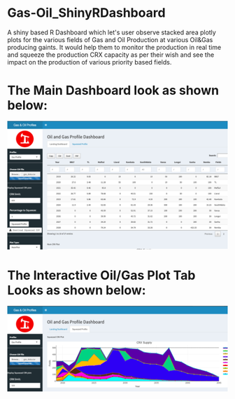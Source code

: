 # Gas-Oil_ShinyRDashboard
A shiny based R Dashboard which let's user observe stacked area plotly plots for the various fields of Gas and Oil Production at various Oil&amp;Gas producing gaints. It would help them to monitor the production in real time and squeeze the production CRX capacity as per their wish and see the impact on the production of various priority based fields.

# The Main Dashboard look as shown below:

![Alt text](main_screen.jpg?raw=true "The Main Dashboard:")

# The Interactive Oil/Gas Plot Tab Looks as shown below:

![Alt text](result.jpg?raw=true "The Interactive Oil/Gas Plot Tab")
